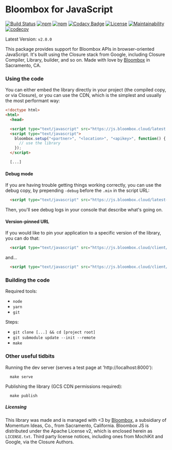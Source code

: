 # Bloombox for JavaScript

[![Build Status](https://travis-ci.org/Bloombox/JS.svg?branch=master)](https://travis-ci.org/Bloombox/JS) [![npm](https://img.shields.io/npm/v/bloombox.svg)]() [![npm](https://img.shields.io/npm/dw/bloombox.svg)](https://github.com/bloombox/JS) [![Codacy Badge](https://api.codacy.com/project/badge/Grade/f3dd1253ff8140fd96ff1b4dad0afd2d)](https://www.codacy.com/app/bloombox/JS?utm_source=github.com&amp;utm_medium=referral&amp;utm_content=Bloombox/JS&amp;utm_campaign=Badge_Grade) [![License](https://img.shields.io/badge/License-Apache%202.0-blue.svg)](https://opensource.org/licenses/Apache-2.0) [![Maintainability](https://api.codeclimate.com/v1/badges/b02d3e57e60d030bc818/maintainability)](https://codeclimate.com/github/Bloombox/JS/maintainability) [![codecov](https://codecov.io/gh/Bloombox/JS/branch/master/graph/badge.svg)](https://codecov.io/gh/Bloombox/JS)

Latest Version: `v2.0.0`

This package provides support for Bloombox APIs in browser-oriented JavaScript. It's built using the Closure stack from
Google, including Closure Compiler, Library, builder, and so on. Made with love by [Bloombox](https://bloombox.cloud) in Sacramento, CA.

### Using the code

You can either embed the library directly in your project (the compiled copy, or via Closure),
or you can use the CDN, which is the simplest and usually the most performant way:
```html
<!doctype html>
<html>
  <head>

  <script type="text/javascript" src="https://js.bloombox.cloud/latest.min.js"></script>
  <script type="text/javascript">
    bloombox.setup("<partner>", "<location>", "<apikey>", function() {
      // use the library
    });
  </script>

  [...]
```


#### Debug mode

If you are having trouble getting things working correctly, you can use the debug copy, by prepending `-debug` before
the `.min` in the script URL:
```html
  <script type="text/javascript" src="https://js.bloombox.cloud/latest-debug.min.js"></script>
```

Then, you'll see debug logs in your console that describe what's going on.


#### Version-pinned URL

If you would like to pin your application to a specific version of the library, you can do that:

```html
  <script type="text/javascript" src="https://js.bloombox.cloud/client/v2.0.0.min.js"></script>
```

and...

```html
  <script type="text/javascript" src="https://js.bloombox.cloud/client/v2.0.0-debug.min.js"></script>
```


### Building the code

Required tools:
- `node`
- `yarn`
- `git`

Steps:
- `git clone [...] && cd [project root]`
- `git submodule update --init --remote`
- `make`


### Other useful tidbits

Running the dev server (serves a test page at 'http://localhost:8000'):
```
  make serve
```

Publishing the library (GCS CDN permissions required):
```
  make publish
```

##### Licensing

This library was made and is managed with <3 by [Bloombox](https://bloombox.cloud), a subsidiary of Momentum Ideas, Co., from Sacramento,
California. Bloombox JS is distributed under the Apache License v2, which is enclosed herein as `LICENSE.txt`. Third
party license notices, including ones from MochiKit and Google, via the Closure Authors.

